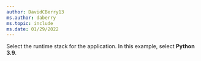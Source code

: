 ```yaml
---
author: DavidCBerry13
ms.author: daberry
ms.topic: include
ms.date: 01/29/2022
---
```

Select the runtime stack for the application. In this example, select **Python 3.9**.